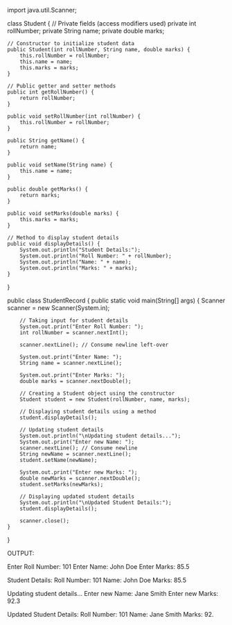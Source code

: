 import java.util.Scanner;

class Student {
    // Private fields (access modifiers used)
    private int rollNumber;
    private String name;
    private double marks;

    // Constructor to initialize student data
    public Student(int rollNumber, String name, double marks) {
        this.rollNumber = rollNumber;
        this.name = name;
        this.marks = marks;
    }

    // Public getter and setter methods
    public int getRollNumber() {
        return rollNumber;
    }

    public void setRollNumber(int rollNumber) {
        this.rollNumber = rollNumber;
    }

    public String getName() {
        return name;
    }

    public void setName(String name) {
        this.name = name;
    }

    public double getMarks() {
        return marks;
    }

    public void setMarks(double marks) {
        this.marks = marks;
    }

    // Method to display student details
    public void displayDetails() {
        System.out.println("Student Details:");
        System.out.println("Roll Number: " + rollNumber);
        System.out.println("Name: " + name);
        System.out.println("Marks: " + marks);
    }
}

public class StudentRecord {
    public static void main(String[] args) {
        Scanner scanner = new Scanner(System.in);

        // Taking input for student details
        System.out.print("Enter Roll Number: ");
        int rollNumber = scanner.nextInt();

        scanner.nextLine(); // Consume newline left-over

        System.out.print("Enter Name: ");
        String name = scanner.nextLine();

        System.out.print("Enter Marks: ");
        double marks = scanner.nextDouble();

        // Creating a Student object using the constructor
        Student student = new Student(rollNumber, name, marks);

        // Displaying student details using a method
        student.displayDetails();

        // Updating student details
        System.out.println("\nUpdating student details...");
        System.out.print("Enter new Name: ");
        scanner.nextLine(); // Consume newline
        String newName = scanner.nextLine();
        student.setName(newName);

        System.out.print("Enter new Marks: ");
        double newMarks = scanner.nextDouble();
        student.setMarks(newMarks);

        // Displaying updated student details
        System.out.println("\nUpdated Student Details:");
        student.displayDetails();

        scanner.close();
    }
}

OUTPUT:

Enter Roll Number: 101
Enter Name: John Doe
Enter Marks: 85.5

Student Details:
Roll Number: 101
Name: John Doe
Marks: 85.5

Updating student details...
Enter new Name: Jane Smith
Enter new Marks: 92.3

Updated Student Details:
Roll Number: 101
Name: Jane Smith
Marks: 92.
